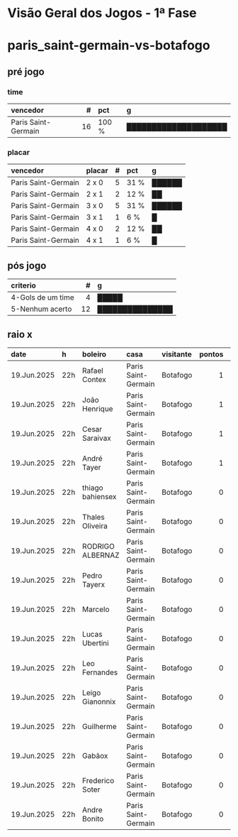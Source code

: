 # Visão Geral dos Jogos - 1ª Fase

# paris_saint-germain-vs-botafogo

## pré jogo

### time

| vencedor            |   # | pct   | g                    |
|:--------------------|----:|:------|:---------------------|
| Paris Saint-Germain |  16 | 100 % | ████████████████████ |

### placar

| vencedor            | placar   |   # | pct   | g      |
|:--------------------|:---------|----:|:------|:-------|
| Paris Saint-Germain | 2 x 0    |   5 | 31 %  | ██████ |
| Paris Saint-Germain | 2 x 1    |   2 | 12 %  | ██     |
| Paris Saint-Germain | 3 x 0    |   5 | 31 %  | ██████ |
| Paris Saint-Germain | 3 x 1    |   1 | 6 %   | █      |
| Paris Saint-Germain | 4 x 0    |   2 | 12 %  | ██     |
| Paris Saint-Germain | 4 x 1    |   1 | 6 %   | █      |

## pós jogo

| criterio          |   # | g               |
|:------------------|----:|:----------------|
| 4-Gols de um time |   4 | █████           |
| 5-Nenhum acerto   |  12 | ███████████████ |

## raio x

| date        | h   | boleiro          | casa                | visitante   |   pontos | criteiro          | bol_placar   | bol_time            | real_placar   | real_time   |
|:------------|:----|:-----------------|:--------------------|:------------|---------:|:------------------|:-------------|:--------------------|:--------------|:------------|
| 19.Jun.2025 | 22h | Rafael Contex    | Paris Saint-Germain | Botafogo    |        1 | 4-Gols de um time | 3 x 1        | Paris Saint-Germain | 0 x 1         | Botafogo    |
| 19.Jun.2025 | 22h | João Henrique    | Paris Saint-Germain | Botafogo    |        1 | 4-Gols de um time | 2 x 1        | Paris Saint-Germain | 0 x 1         | Botafogo    |
| 19.Jun.2025 | 22h | Cesar Saraivax   | Paris Saint-Germain | Botafogo    |        1 | 4-Gols de um time | 2 x 1        | Paris Saint-Germain | 0 x 1         | Botafogo    |
| 19.Jun.2025 | 22h | André Tayer      | Paris Saint-Germain | Botafogo    |        1 | 4-Gols de um time | 4 x 1        | Paris Saint-Germain | 0 x 1         | Botafogo    |
| 19.Jun.2025 | 22h | thiago bahiensex | Paris Saint-Germain | Botafogo    |        0 | 5-Nenhum acerto   | 2 x 0        | Paris Saint-Germain | 0 x 1         | Botafogo    |
| 19.Jun.2025 | 22h | Thales Oliveira  | Paris Saint-Germain | Botafogo    |        0 | 5-Nenhum acerto   | 3 x 0        | Paris Saint-Germain | 0 x 1         | Botafogo    |
| 19.Jun.2025 | 22h | RODRIGO ALBERNAZ | Paris Saint-Germain | Botafogo    |        0 | 5-Nenhum acerto   | 4 x 0        | Paris Saint-Germain | 0 x 1         | Botafogo    |
| 19.Jun.2025 | 22h | Pedro Tayerx     | Paris Saint-Germain | Botafogo    |        0 | 5-Nenhum acerto   | 4 x 0        | Paris Saint-Germain | 0 x 1         | Botafogo    |
| 19.Jun.2025 | 22h | Marcelo          | Paris Saint-Germain | Botafogo    |        0 | 5-Nenhum acerto   | 3 x 0        | Paris Saint-Germain | 0 x 1         | Botafogo    |
| 19.Jun.2025 | 22h | Lucas Ubertini   | Paris Saint-Germain | Botafogo    |        0 | 5-Nenhum acerto   | 2 x 0        | Paris Saint-Germain | 0 x 1         | Botafogo    |
| 19.Jun.2025 | 22h | Leo Fernandes    | Paris Saint-Germain | Botafogo    |        0 | 5-Nenhum acerto   | 2 x 0        | Paris Saint-Germain | 0 x 1         | Botafogo    |
| 19.Jun.2025 | 22h | Leigo Gianonnix  | Paris Saint-Germain | Botafogo    |        0 | 5-Nenhum acerto   | 3 x 0        | Paris Saint-Germain | 0 x 1         | Botafogo    |
| 19.Jun.2025 | 22h | Guilherme        | Paris Saint-Germain | Botafogo    |        0 | 5-Nenhum acerto   | 3 x 0        | Paris Saint-Germain | 0 x 1         | Botafogo    |
| 19.Jun.2025 | 22h | Gabãox           | Paris Saint-Germain | Botafogo    |        0 | 5-Nenhum acerto   | 3 x 0        | Paris Saint-Germain | 0 x 1         | Botafogo    |
| 19.Jun.2025 | 22h | Frederico Soter  | Paris Saint-Germain | Botafogo    |        0 | 5-Nenhum acerto   | 2 x 0        | Paris Saint-Germain | 0 x 1         | Botafogo    |
| 19.Jun.2025 | 22h | Andre Bonito     | Paris Saint-Germain | Botafogo    |        0 | 5-Nenhum acerto   | 2 x 0        | Paris Saint-Germain | 0 x 1         | Botafogo    |